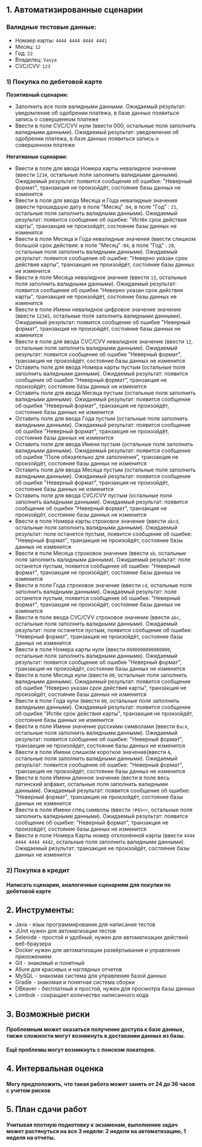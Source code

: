 ## 1. Автоматизированные сценарии

### Валидные тестовые данные:
 - Номаер карты:  `4444 4444 4444 4441`
 - Месяц: `12`
 - Год: `22`
 - Владелец: `Vasya`
 - CVC/CVV: `123`


### 1) Покупка по дебетовой карте
**Позитивный сценарии:** 
* Заполнить все поля валидными данными. Ожидаемый результат: уведомление об одобрении платежа, в базе данных появиться запись о совершенном платеже
* Ввести в поле CVC/CVV нули (ввести 000, остальные поля заполнить валидными данными). Ожидаемый результат: уведомления об одобрении платежа,  в базе данных появиться запись о совершенном платеже

**Негативные сценарии:** 
* Ввести в поле для ввода Номера карты невалидное значение (ввести `1234`, остальные поля заполнить валидными данными). Ожидаемый результат: появится сообщение об ошибке: "Неверный формат", транзакция не произойдёт, состояние базы данных не изменится
* Ввести в поля для ввода Месяца и Года невалидные значения (ввести прошедшую дату в поле "Месяц" :`04`, в поле "Год" : `21`, остальные поля заполнить валидными данными). Ожидаемый результат: появится сообщение об ошибке: "Истёк срок действия карты", транзакция не произойдёт, состояние базы данных не изменится
* Ввести в поля Месяца и Года невалидные значения (ввести слишком большой срок действия: в поле "Месяц" :`04`, в поле "Год" : `28`, остальные поля заполнить валидными данными). Ожидаемый результат: появится сообщение об ошибке: "Неверно указан срок действия карты", транзакция не произойдёт, состояние базы данных не изменится
* Ввести в поле Месяца невалидное значние (ввести `13`, остальные поля заполнить валидными данными). Ожидаемый результат: появится сообщение об ошибке "Неверно указан срок действия карты", транзакция не произойдёт, состояние базы данных не изменится
* Ввести в поле Имени невалидное цифровое значение значение (ввести `12345`, остальные поля заполнить валидными данными). Ожидаемый результат: появится сообщение об ошибке "Неверный формат", транзакция не произойдёт, состояние базы данных не изменится
* Ввести в поле для ввода CVС/CVV невалидное значение (ввести `12`, остальные поля заполнить валидными данными). Ожидаемый результат: появится сообщение об ошибке "Неверный формат", транзакция не произойдёт, состояние базы данных не изменится
* Оставить поле для ввода Номера карты пустым (остальные поля заполнить валидными данными). Ожидаемый результат: появится сообщение об ошибке "Неверный формат", транзакция не произойдёт, состояние базы данных не изменится
* Оставить поле для ввода Месяца пустым (остальные поля заполнить валидными данными). Ожидаемый результат: появится сообщение об ошибке "Неверный формат", транзакция не произойдёт, состояние базы данных не изменится
* Оставить поле для ввода Года пустым (остальные поля заполнить валидными данными). Ожидаемый результат: появится сообщение об ошибке "Неверный формат", транзакция не произойдёт, состояние базы данных не изменится
* Оставить поле для ввода Имени пустым (остальные поля заполнить валидными данными). Ожидаемый результат: появится сообщение об ошибке "Поле обязательно для заполнения", транзакция не произойдёт, состояние базы данных не изменится
* Оставить поле для ввода Месяца пустым (остальные поля заполнить валидными данными). Ожидаемый результат: появится сообщение об ошибке "Неверный формат", транзакция не произойдёт, состояние базы данных не изменится
* Оставить поле для ввода СVC/CVV пустым (остальные поля заполнить валидными данными). Ожидаемый результат: появится сообщение об ошибке "Неверный формат", транзакция не произойдёт, состояние базы данных не изменится
* Ввести в поле Номера карты строковое значение (ввести `abcd`, остальные поля заполнить валидными данными). Ожидаемый результат: поле останется пустым, появится сообщение об ошибке: "Неверный формат", транзакция не произойдёт, состояние базы данных не изменится
* Ввести в поле Месяца строковое значение (ввести `ab`, остальные поля заполнить валидными данными). Ожидаемый результат: поле останется пустым, появится сообщение об ошибке: "Неверный формат", транзакция не произойдёт, состояние базы данных не изменится
* Ввести в поле Года строковое значение (ввести `cd`, остальные поля заполнить валидными данными). Ожидаемый результат: поле останется пустым, появится сообщение об ошибке: "Неверный формат", транзакция не произойдёт, состояние базы данных не изменится
* Ввести в поле ввода CVC/CVV строковое значение (ввести `abc`, остальные поля заполнить валидными данными). Ожидаемый результат: поле останется пустым, появится сообщение об ошибке: "Неверный формат", транзакция не произойдёт, состояние базы данных не изменится
* Ввести в поле Номера карты нули (ввести `0000000000000000`, остальные поля заполнить валидными данными). Ожидаемый результат: появится сообщение об ошибке "Неверный формат", транзакция не произойдёт, состояние базы данных не изменится
* Ввести в поле Месяца нули (ввести `00`, остальные поля заполнить валидными данными). Ожидаемый результат: появится сообщение об ошибке "Неверно указан срок действия карты", транзакция не произойдёт, состояние базы данных не изменится
* Ввести в поле Года нули (ввести `00`, остальные поля заполнить валидными данными). Ожидаемый результат: появится сообщение об ошибке "Истёк срок действия карты", транзакция не произойдёт, состояние базы данных не изменится
* Ввести в поле Имени значение русскими символами (ввести `Вася`, остальные поля заполнить валидными данными). Ожидаемый результат: появится сообщение об ошибке: "Неверный формат", транзакция не произойдет, состояние базы данных не изменится
* Ввести в поле Имени слишком короткое значение(ввести `A`, остальные поля заполнить валидными данными). Ожидаемый результат: появится сообщение об ошибке: "Неверный формат", транзакция не произойдёт, состояние базы данных не изменится
* Ввести в поле Имени длинное значение (вести в поле весь латинский алфавит, остальные поля заполнить валидными данными). Ожидаемый результат: появится сообщение об ошибке: "Неверный формат", транзакция не произойдёт, состояние базы данных не изменится
* Ввести в поле Имени спец символы (ввести `!#$%<>`, остальные поля заполнить валидными данными). Ожидаемый результат: появится сообщение об ошибке: "Неверный формат", транзакция не произойдёт, состояние базы данных не изменится
* Ввести в поле Номера Карты номер отклонённой карты (ввести `4444 4444 4444 4442`, остальные поля заполнить валидными данными). Ожидаемый результат: транзакция не произойдёт, состояние базы данных не изменится

### 2) Покупка в кредит

#### Написать сценарии, аналогичные сценариям для покупки по дебетовой карте


## 2. Инструменты:

* Java - язык программирования для написания тестов
* JUnit нужен для автоматизации тестов 
* Selenide - простой и удобный, нужен для автоматизации действий веб-браузера
* Docker нужен для автоматизации развёртывания и управления приложением
* Git - знакомый и понятный
* Allure для красивых и наглядных отчетов
* MySQL - знакомая система для управления базой данных
* Gradle - знакомая и понятная система сборки
* DBeaver - бесплатный и простой, нужен для просмотра базы данных
* Lombok - сокращает количество написанного кода

## 3. Возможные риски

#### Проблемным может оказаться получение доступа к базе данных, также сложности могут возникнуть в доставании данных из базы.

#### Ещё проблемы могут возникнуть с поиском локаторов.

## 4. Интервальная оценка

#### Могу предположить, что такая работа может занять от 24 до 36 часов с учетом рисков

## 5. План сдачи работ 

#### Учитывая плотную подкотовку к экзаменам, выполнение задач может растянуться на все 3 недели: 2 недели на автоматизацию, 1 неделя на отчеты.